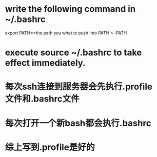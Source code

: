 # write the following command in ~/.bashrc
export PATH=<the path you what to push into $PATH>:$PATH
# execute source ~/.bashrc to take effect immediately.

# 每次ssh连接到服务器会先执行.profile文件和.bashrc文件
# 每次打开一个新bash都会执行.bashrc
# 综上写到.profile是好的